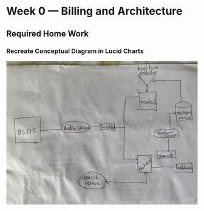 # Week 0 — Billing and Architecture

## Required Home Work
### Recreate Conceptual Diagram in Lucid Charts

![Napkin Design](assets/Napkin%20Design.jpeg)

